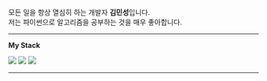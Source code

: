 

모든 일을 항상 열심히 하는 개발자 <b>김민성</b>입니다.  <br>
저는 파이썬으로 알고리즘을 공부하는 것을 매우 좋아합니다. 

---

<b>My Stack</b>
<p>
<img src="https://img.shields.io/badge/Flask-darkgray?style=flat-square&logo=Flask&logoColor=black"> <img src="https://img.shields.io/badge/Python-blue?style=flat-square&logo=Python&logoColor=white">  <img src="https://img.shields.io/badge/Linux-orange?style=flat-square&logo=Linux&logoColor=white">
</p>
<hr>
